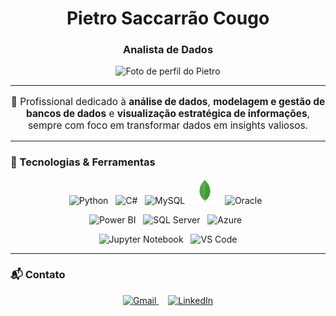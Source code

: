 <h1 align="center">Pietro Saccarrão Cougo</h1>
<h3 align="center">Analista de Dados</h3>

<p align="center">
  <img src="https://github.com/Pietrosaka.png" width="150" alt="Foto de perfil do Pietro" />
</p>

---

<p align="center" style="max-width: 650px; font-size: 1.1em;">
🎯 Profissional dedicado à <strong>análise de dados</strong>, <strong>modelagem e gestão de bancos de dados</strong> e <strong>visualização estratégica de informações</strong>, sempre com foco em transformar dados em insights valiosos.
</p>

---

### 🚀 Tecnologias & Ferramentas

<div align="center" style="margin-top: 10px;">

  <!-- Linguagens & bancos -->
  <img src="https://cdn.jsdelivr.net/gh/devicons/devicon/icons/python/python-original.svg" height="40" alt="Python" />&nbsp;&nbsp;
  <img src="https://cdn.jsdelivr.net/gh/devicons/devicon/icons/csharp/csharp-original.svg" height="40" alt="C#" />&nbsp;&nbsp;
  <img src="https://cdn.jsdelivr.net/gh/devicons/devicon/icons/mysql/mysql-original.svg" height="40" alt="MySQL" />&nbsp;&nbsp;
  <img src="https://raw.githubusercontent.com/devicons/devicon/master/icons/mongodb/mongodb-original.svg" height="40" alt="MongoDB" />&nbsp;&nbsp;
  <img src="https://cdn.jsdelivr.net/gh/devicons/devicon/icons/oracle/oracle-original.svg" height="40" alt="Oracle" />&nbsp;&nbsp;

  <!-- Microsoft icons oficiais -->
  <img src="https://upload.wikimedia.org/wikipedia/commons/c/cf/New_Power_BI_Logo.svg" height="40" alt="Power BI" />&nbsp;&nbsp;
  <img src="https://www.svgrepo.com/show/303229/microsoft-sql-server-logo.svg" height="40" alt="SQL Server" />&nbsp;&nbsp;
  <img src="https://cdn.jsdelivr.net/gh/devicons/devicon/icons/azure/azure-original.svg" height="40" alt="Azure" />&nbsp;&nbsp;

  <!-- Outros ícones -->
  <img src="https://cdn.jsdelivr.net/gh/devicons/devicon/icons/jupyter/jupyter-original.svg" height="40" alt="Jupyter Notebook" />&nbsp;&nbsp;
  <img src="https://cdn.jsdelivr.net/gh/devicons/devicon/icons/vscode/vscode-original.svg" height="40" alt="VS Code" />

</div>

---

### 📬 Contato

<p align="center">
  <a href="mailto:pietrocougo@gmail.com" target="_blank" style="margin-right: 15px;">
    <img src="https://img.shields.io/static/v1?message=Gmail&logo=gmail&color=D14836&style=for-the-badge" height="35" alt="Gmail" />
  </a>
  <a href="https://www.linkedin.com/in/pietro-saccarrão-cougo" target="_blank">
    <img src="https://img.shields.io/static/v1?message=LinkedIn&logo=linkedin&color=0077B5&style=for-the-badge" height="35" alt="LinkedIn" />
  </a>
</p>
